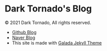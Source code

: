 # Dark Tornado's Blog

© 2021 Dark Tornado, All rights reserved.

* [Github Blog](https://darktornado.github.io/blog/)
* [Naver Blog](https://blog.naver.com/dt3141592)
* This site is made with [Galada Jekyll Theme](https://github.com/artemsheludko/galada)
